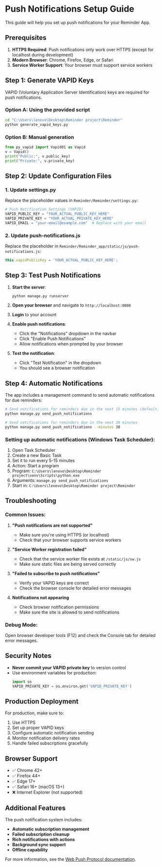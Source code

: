 # Push Notifications Setup Guide

This guide will help you set up push notifications for your Reminder App.

## Prerequisites

1. **HTTPS Required**: Push notifications only work over HTTPS (except for localhost during development)
2. **Modern Browser**: Chrome, Firefox, Edge, or Safari
3. **Service Worker Support**: Your browser must support service workers

## Step 1: Generate VAPID Keys

VAPID (Voluntary Application Server Identification) keys are required for push notifications.

### Option A: Using the provided script
```bash
cd "C:\Users\lenovo\Desktop\Reminder project\Reminder"
python generate_vapid_keys.py
```

### Option B: Manual generation
```python
from py_vapid import Vapid01 as Vapid
v = Vapid()
print("Public:", v.public_key)
print("Private:", v.private_key)
```

## Step 2: Update Configuration Files

### 1. Update settings.py
Replace the placeholder values in `Reminder/Reminder/settings.py`:

```python
# Push Notification Settings (VAPID)
VAPID_PUBLIC_KEY = "YOUR_ACTUAL_PUBLIC_KEY_HERE"
VAPID_PRIVATE_KEY = "YOUR_ACTUAL_PRIVATE_KEY_HERE"
VAPID_EMAIL = "your-email@example.com"  # Replace with your email
```

### 2. Update push-notifications.js
Replace the placeholder in `Reminder/Reminder_app/static/js/push-notifications.js`:

```javascript
this.vapidPublicKey = 'YOUR_ACTUAL_PUBLIC_KEY_HERE';
```

## Step 3: Test Push Notifications

1. **Start the server**:
   ```bash
   python manage.py runserver
   ```

2. **Open your browser** and navigate to `http://localhost:8000`

3. **Login** to your account

4. **Enable push notifications**:
   - Click the "Notifications" dropdown in the navbar
   - Click "Enable Push Notifications"
   - Allow notifications when prompted by your browser

5. **Test the notification**:
   - Click "Test Notification" in the dropdown
   - You should see a browser notification

## Step 4: Automatic Notifications

The app includes a management command to send automatic notifications for due reminders:

```bash
# Send notifications for reminders due in the next 15 minutes (default)
python manage.py send_push_notifications

# Send notifications for reminders due in the next 30 minutes
python manage.py send_push_notifications --minutes 30
```

### Setting up automatic notifications (Windows Task Scheduler):

1. Open Task Scheduler
2. Create a new Basic Task
3. Set it to run every 5-15 minutes
4. Action: Start a program
5. Program: `C:\Users\lenovo\Desktop\Reminder project\venv\Scripts\python.exe`
6. Arguments: `manage.py send_push_notifications`
7. Start in: `C:\Users\lenovo\Desktop\Reminder project\Reminder`

## Troubleshooting

### Common Issues:

1. **"Push notifications are not supported"**
   - Make sure you're using HTTPS (or localhost)
   - Check that your browser supports service workers

2. **"Service Worker registration failed"**
   - Check that the service worker file exists at `/static/js/sw.js`
   - Make sure static files are being served correctly

3. **"Failed to subscribe to push notifications"**
   - Verify your VAPID keys are correct
   - Check the browser console for detailed error messages

4. **Notifications not appearing**
   - Check browser notification permissions
   - Make sure the site is allowed to send notifications

### Debug Mode:

Open browser developer tools (F12) and check the Console tab for detailed error messages.

## Security Notes

- **Never commit your VAPID private key** to version control
- Use environment variables for production:
  ```python
  import os
  VAPID_PRIVATE_KEY = os.environ.get('VAPID_PRIVATE_KEY')
  ```

## Production Deployment

For production, make sure to:

1. Use HTTPS
2. Set up proper VAPID keys
3. Configure automatic notification sending
4. Monitor notification delivery rates
5. Handle failed subscriptions gracefully

## Browser Support

- ✅ Chrome 42+
- ✅ Firefox 44+
- ✅ Edge 17+
- ✅ Safari 16+ (macOS 13+)
- ❌ Internet Explorer (not supported)

## Additional Features

The push notification system includes:

- **Automatic subscription management**
- **Failed subscription cleanup**
- **Rich notifications with actions**
- **Background sync support**
- **Offline capability**

For more information, see the [Web Push Protocol documentation](https://tools.ietf.org/html/rfc8030). 